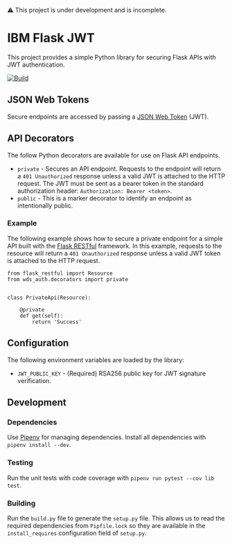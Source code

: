 :warning: This project is under development and is incomplete.

# IBM Flask JWT
This project provides a simple Python library for securing Flask APIs with JWT authentication.

[![Build](https://github.com/IBM/py-flask-jwt/actions/workflows/build.yaml/badge.svg?branch=main)](https://github.com/IBM/py-flask-jwt/actions/workflows/build.yaml)

## JSON Web Tokens
Secure endpoints are accessed by passing a [JSON Web Token](https://jwt.io/introduction) (JWT).

## API Decorators
The follow Python decorators are available for use on Flask API endpoints.
* `private` - Secures an API endpoint. Requests to the endpoint will return a `401 Unauthorized` response unless a valid JWT is attached to the HTTP request. The JWT must be sent as a bearer token in the standard authorization header: `Authorization: Bearer <token>`.
* `public` - This is a marker decorator to identify an endpoint as intentionally public.

### Example
The following example shows how to secure a private endpoint for a simple API built with the [Flask RESTful](https://flask-restful.readthedocs.io/en/latest/) framework. In this example, requests to the resource will return a `401 Unauthorized` response unless a valid JWT token is attached to the HTTP request.
```
from flask_restful import Resource
from wds_auth.decorators import private


class PrivateApi(Resource):

    @private
    def get(self):
        return 'Success'
```

## Configuration
The following environment variables are loaded by the library:
* `JWT_PUBLIC_KEY` - (Required) RSA256 public key for JWT signature verification.

## Development

### Dependencies
Use [Pipenv](https://pipenv.pypa.io/en/latest/) for managing dependencies. Install all dependencies with `pipenv install --dev`.

### Testing
Run the unit tests with code coverage with `pipenv run pytest --cov lib test`.

### Building
Run the `build.py` file to generate the `setup.py` file. This allows us to read the required dependencies from `Pipfile.lock` so they are available in the `install_requires` configuration field of `setup.py`.
